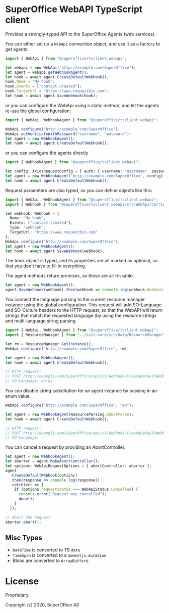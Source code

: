 # SuperOffice WebAPI TypeScript client

Provides a strongly-typed API to the SuperOffice Agents (web services).

You can either set up a `WebApi` connection object, and use it as a factory to get agents:

```ts
import { WebApi } from "@superoffice/tsclient.webapi";

let webapi = new WebApi("http://example.com/SuperOffice");
let agent = webapi.getWebhookAgent();
let hook = await agent.CreateDefaultWebhook();
hook.Name = "My hook";
hook.Events = ["contact.created"];
hook.TargetUrl = "https://www.requestbin.com";
let hook = await agent.SaveWebhook(hook);
```

or you can configure the WebApi using a static method, and let the agents re-use the global configuration:

```ts
import { WebApi, WebhookAgent } from "@superoffice/tsclient.webapi";

WebApi.configure("http://example.com/SuperOffice");
WebApi.authenticateWithPassword("username", "password");
let agent = new WebhookAgent();
let hook = await agent.CreateDefaultWebhook();
```

or you can configure the agents directly

```ts
import { WebhookAgent } from "@superoffice/tsclient.webapi";

let config: AxiosRequestConfig = { auth: { username: "username", password: "password" } };
let agent = new WebhookAgent("http://example.com/SuperOffice", config);
let hook = await agent.CreateDefaultWebhook();
```

Request parameters are also typed, so you can define objects like this:

```ts
import { WebApi, WebhookAgent } from "@superoffice/tsclient.webapi";
import { Webhook } from "@superoffice/tsclient.webapi/src/WebApi/Carriers";

let webhook: Webhook = {
  Name: "My hook",
  Events: ["contact.created"],
  Type: "webhook",
  TargetUrl: "https://www.requestbin.com"
};
WebApi.configure("http://example.com/SuperOffice");
let agent = new WebhookAgent();
let hook = await agent.SaveWebhook(webhook);
```

The hook object is typed, and its properties are all marked as optional, so that you don't
have to fill in everything.

The agent methods return promises, so these are all `then`able.

```ts
let agent = new WebhookAgent();
agent.SaveWebhook(webhook).then(webhook => console.log(webhook.WebhookId));
```

You connect the language parsing to the current resource manager instance using the
global configuration. This request will add SO-Language and SO-Culture headers to the HTTP request,
so that the WebAPI will return strings that match the requested language (by using the resource
strings and multi-language string parsing.

```ts
import { WebApi, WebhookAgent } from "@superoffice/tsclient.webapi";
import { ResourceManager } from "../scil-core/src/Data/ResourceManager";

let rm = ResourceManager.GetInstance();
WebApi.configure("http://example.com/SuperOffice", rm);

let agent = new WebhookAgent();
let hook = await agent.CreateDefaultWebhook();

// HTTP request:
// POST http://example.com/SuperOffice/api/v1/Webhook/CreateDefaultWebhook
// SO-Language: en-us
```

You can disable string substitution for an agent instance by passing in an enum value:

```ts
WebApi.configure("http://example.com/SuperOffice", "en");

let agent = new WebhookAgent(ResourceParsing.DoNotParse);
let hook = await agent.CreateDefaultWebhook();

// HTTP request:
// POST http://example.com/SuperOffice/api/v1/Webhook/CreateDefaultWebhook
// SO-Language: -
```

You can cancel a request by providing an AbortController.

```ts
let agent = new WebhookAgent();
let aborter = agent.MakeAbortController();
let options: WebApiRequestOptions = { abortController: aborter };
agent
  .CreateDefaultWebhook(options)
  .then(response => console.log(response))
  .catch(err => {
    if (options.requestStatus === WebApiStatus.Cancelled) {
      console.error("Request was cancelled");
      done();
    }
  });

// Abort the request
aborter.abort();
```

## Misc Types

- `DateTime` is converted to TS `date`
- `TimeSpan` is converted to a `momentjs.duration`
- Blobs are converted to `ArrayBuffer`s.

# License

Proprietary.

Copyright (c) 2020, SuperOffice AS
